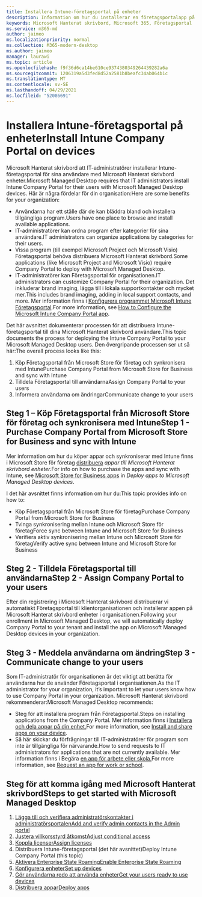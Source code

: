 ```yaml
---
title: Installera Intune-företagsportal på enheter
description: Information om hur du installerar en företagsportalapp på Microsoft Hanterat skrivbord enheter
keywords: Microsoft Hanterat skrivbord, Microsoft 365, Företagsportal
ms.service: m365-md
author: jaimeo
ms.localizationpriority: normal
ms.collection: M365-modern-desktop
ms.author: jaimeo
manager: laurawi
ms.topic: article
ms.openlocfilehash: f9f36d6ca14be610ce9374380349264439282a6a
ms.sourcegitcommit: 1206319a5d3fed8d52a2581b8beafc34ab064b1c
ms.translationtype: MT
ms.contentlocale: sv-SE
ms.lasthandoff: 04/29/2021
ms.locfileid: "52086691"
---
```

# <a name="install-intune-company-portal-on-devices"></a><span data-ttu-id="9c6c3-104">Installera Intune-företagsportal på enheter</span><span class="sxs-lookup"><span data-stu-id="9c6c3-104">Install Intune Company Portal on devices</span></span>

<span data-ttu-id="9c6c3-105">Microsoft Hanterat skrivbord att IT-administratörer installerar Intune-företagsportal för sina användare med Microsoft Hanterat skrivbord enheter.</span><span class="sxs-lookup"><span data-stu-id="9c6c3-105">Microsoft Managed Desktop requires that IT administrators install Intune Company Portal for their users with Microsoft Managed Desktop devices.</span></span> <span data-ttu-id="9c6c3-106">Här är några fördelar för din organisation:</span><span class="sxs-lookup"><span data-stu-id="9c6c3-106">Here are some benefits for your organization:</span></span>
- <span data-ttu-id="9c6c3-107">Användarna har ett ställe där de kan bläddra bland och installera tillgängliga program.</span><span class="sxs-lookup"><span data-stu-id="9c6c3-107">Users have one place to browse and install available applications.</span></span> 
- <span data-ttu-id="9c6c3-108">IT-administratörer kan ordna program efter kategorier för sina användare.</span><span class="sxs-lookup"><span data-stu-id="9c6c3-108">IT administrators can organize applications by categories for their users.</span></span>  
- <span data-ttu-id="9c6c3-109">Vissa program (till exempel Microsoft Project och Microsoft Visio) Företagsportal behöva distribuera Microsoft Hanterat skrivbord.</span><span class="sxs-lookup"><span data-stu-id="9c6c3-109">Some applications (like Microsoft Project and Microsoft Visio) require Company Portal to deploy with Microsoft Managed Desktop.</span></span>
- <span data-ttu-id="9c6c3-110">IT-administratörer kan Företagsportal för organisationen.</span><span class="sxs-lookup"><span data-stu-id="9c6c3-110">IT administrators can customize Company Portal for their organization.</span></span> <span data-ttu-id="9c6c3-111">Det inkluderar brand imaging, lägga till i lokala supportkontakter och mycket mer.</span><span class="sxs-lookup"><span data-stu-id="9c6c3-111">This includes brand imaging, adding in local support contacts, and more.</span></span> <span data-ttu-id="9c6c3-112">Mer information finns i [Konfigurera programmet Microsoft Intune Företagsportal](/intune/company-portal-app).</span><span class="sxs-lookup"><span data-stu-id="9c6c3-112">For more information, see [How to Configure the Microsoft Intune Company Portal app](/intune/company-portal-app).</span></span>   

<span data-ttu-id="9c6c3-113">Det här avsnittet dokumenterar processen för att distribuera Intune-företagsportal till dina Microsoft Hanterat skrivbord användare.</span><span class="sxs-lookup"><span data-stu-id="9c6c3-113">This topic documents the process for deploying the Intune Company Portal to your Microsoft Managed Desktop users.</span></span> <span data-ttu-id="9c6c3-114">Den övergripande processen ser ut så här:</span><span class="sxs-lookup"><span data-stu-id="9c6c3-114">The overall process looks like this:</span></span>
1. <span data-ttu-id="9c6c3-115">Köp Företagsportal från Microsoft Store för företag och synkronisera med Intune</span><span class="sxs-lookup"><span data-stu-id="9c6c3-115">Purchase Company Portal from Microsoft Store for Business and sync with Intune</span></span>
2. <span data-ttu-id="9c6c3-116">Tilldela Företagsportal till användarna</span><span class="sxs-lookup"><span data-stu-id="9c6c3-116">Assign Company Portal to your users</span></span>
3. <span data-ttu-id="9c6c3-117">Informera användarna om ändringar</span><span class="sxs-lookup"><span data-stu-id="9c6c3-117">Communicate change to your users</span></span>

## <a name="step-1---purchase-company-portal-from-microsoft-store-for-business-and-sync-with-intune"></a><span data-ttu-id="9c6c3-118">Steg 1 – Köp Företagsportal från Microsoft Store för företag och synkronisera med Intune</span><span class="sxs-lookup"><span data-stu-id="9c6c3-118">Step 1 - Purchase Company Portal from Microsoft Store for Business and sync with Intune</span></span>
<span data-ttu-id="9c6c3-119">Mer information om hur du köper appar och synkroniserar med Intune finns i Microsoft Store för företag [distribuera](deploy-apps.md#msfb-apps) *appar till Microsoft Hanterat skrivbord enheter.*</span><span class="sxs-lookup"><span data-stu-id="9c6c3-119">For info on how to purchase the apps and sync with Intune, see [Microsoft Store for Business apps](deploy-apps.md#msfb-apps) in *Deploy apps to Microsoft Managed Desktop devices*.</span></span>

<span data-ttu-id="9c6c3-120">I det här avsnittet finns information om hur du:</span><span class="sxs-lookup"><span data-stu-id="9c6c3-120">This topic provides info on how to:</span></span> 
- <span data-ttu-id="9c6c3-121">Köp Företagsportal från Microsoft Store för företag</span><span class="sxs-lookup"><span data-stu-id="9c6c3-121">Purchase Company Portal from Microsoft Store for Business</span></span> 
- <span data-ttu-id="9c6c3-122">Tvinga synkronisering mellan Intune och Microsoft Store för företag</span><span class="sxs-lookup"><span data-stu-id="9c6c3-122">Force sync between Intune and Microsoft Store for Business</span></span>
- <span data-ttu-id="9c6c3-123">Verifiera aktiv synkronisering mellan Intune och Microsoft Store för företag</span><span class="sxs-lookup"><span data-stu-id="9c6c3-123">Verify active sync between Intune and Microsoft Store for Business</span></span> 

## <a name="step-2---assign-company-portal-to-your-users"></a><span data-ttu-id="9c6c3-124">Steg 2 - Tilldela Företagsportal till användarna</span><span class="sxs-lookup"><span data-stu-id="9c6c3-124">Step 2 - Assign Company Portal to your users</span></span>
<span data-ttu-id="9c6c3-125">Efter din registrering i Microsoft Hanterat skrivbord distribuerar vi automatiskt Företagsportal till klientorganisationen och installerar appen på Microsoft Hanterat skrivbord enheter i organisationen.</span><span class="sxs-lookup"><span data-stu-id="9c6c3-125">Following your enrollment in Microsoft Managed Desktop, we will automatically deploy Company Portal to your tenant and install the app on Microsoft Managed Desktop devices in your organization.</span></span>

## <a name="step-3---communicate-change-to-your-users"></a><span data-ttu-id="9c6c3-126">Steg 3 - Meddela användarna om ändring</span><span class="sxs-lookup"><span data-stu-id="9c6c3-126">Step 3 - Communicate change to your users</span></span>
<span data-ttu-id="9c6c3-127">Som IT-administratör för organisationen är det viktigt att berätta för användarna hur de använder Företagsportal i organisationen.</span><span class="sxs-lookup"><span data-stu-id="9c6c3-127">As the IT administrator for your organization, it’s important to let your users know how to use Company Portal in your organization.</span></span> <span data-ttu-id="9c6c3-128">Microsoft Hanterat skrivbord rekommenderar:</span><span class="sxs-lookup"><span data-stu-id="9c6c3-128">Microsoft Managed Desktop recommends:</span></span>
- <span data-ttu-id="9c6c3-129">Steg för att installera program från Företagsportal.</span><span class="sxs-lookup"><span data-stu-id="9c6c3-129">Steps on installing applications from the Company Portal.</span></span> <span data-ttu-id="9c6c3-130">Mer information finns i [Installera och dela appar på din enhet.](/intune-user-help/install-apps-cpapp-windows)</span><span class="sxs-lookup"><span data-stu-id="9c6c3-130">For more information, see [Install and share apps on your device](/intune-user-help/install-apps-cpapp-windows).</span></span>
- <span data-ttu-id="9c6c3-131">Så här skickar du förfrågningar till IT-administratörer för program som inte är tillgängliga för närvarande.</span><span class="sxs-lookup"><span data-stu-id="9c6c3-131">How to send requests to IT administrators for applications that are not currently available.</span></span> <span data-ttu-id="9c6c3-132">Mer information finns i Begära [en app för arbete eller skola.](/intune-user-help/install-apps-cpapp-windows#request-an-app-for-work-or-school)</span><span class="sxs-lookup"><span data-stu-id="9c6c3-132">For more information, see [Request an app for work or school](/intune-user-help/install-apps-cpapp-windows#request-an-app-for-work-or-school).</span></span>  

## <a name="steps-to-get-started-with-microsoft-managed-desktop"></a><span data-ttu-id="9c6c3-133">Steg för att komma igång med Microsoft Hanterat skrivbord</span><span class="sxs-lookup"><span data-stu-id="9c6c3-133">Steps to get started with Microsoft Managed Desktop</span></span>

1. [<span data-ttu-id="9c6c3-134">Lägga till och verifiera administratörskontakter i administratörsportalen</span><span class="sxs-lookup"><span data-stu-id="9c6c3-134">Add and verify admin contacts in the Admin portal</span></span>](add-admin-contacts.md)
2. [<span data-ttu-id="9c6c3-135">Justera villkorsstyrd åtkomst</span><span class="sxs-lookup"><span data-stu-id="9c6c3-135">Adjust conditional access</span></span>](conditional-access.md)
3. [<span data-ttu-id="9c6c3-136">Koppla licenser</span><span class="sxs-lookup"><span data-stu-id="9c6c3-136">Assign licenses</span></span>](assign-licenses.md)
4. <span data-ttu-id="9c6c3-137">Distribuera Intune-företagsportal (det här avsnittet)</span><span class="sxs-lookup"><span data-stu-id="9c6c3-137">Deploy Intune Company Portal (this topic)</span></span>
5. [<span data-ttu-id="9c6c3-138">Aktivera Enterprise State Roaming</span><span class="sxs-lookup"><span data-stu-id="9c6c3-138">Enable Enterprise State Roaming</span></span>](enterprise-state-roaming.md)
6. [<span data-ttu-id="9c6c3-139">Konfigurera enheter</span><span class="sxs-lookup"><span data-stu-id="9c6c3-139">Set up devices</span></span>](set-up-devices.md)
7. [<span data-ttu-id="9c6c3-140">Gör användarna redo att använda enheter</span><span class="sxs-lookup"><span data-stu-id="9c6c3-140">Get your users ready to use devices</span></span>](get-started-devices.md)
8. [<span data-ttu-id="9c6c3-141">Distribuera appar</span><span class="sxs-lookup"><span data-stu-id="9c6c3-141">Deploy apps</span></span>](deploy-apps.md)
